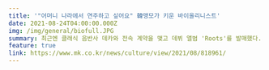 ```yaml
---
title: '"어머니 나라에서 연주하고 싶어요" 韓맹모가 키운 바이올리니스트'
date: 2021-08-24T04:00:00.000Z
img: /img/general/biofull.JPG
summary: 최근엔 클래식 음반사 데카와 전속 계약을 맺고 데뷔 앨범 'Roots'를 발매했다. 영국 일간 가디언은 "떠들썩하지 않으면서도 다양한 스타일의 진중한 음악"이라며 5점 만점의 별점에 4점을 줬다. 앨범은 제목에서 알 수 있듯이 그의 여러 '뿌리들'을 들려준다. 한국인 어머니와 아프리카계 미국인 아버지 사이에서 태어난 구스비의 문화적 자산이 담겼다. 특히 음악적으로 빚진 지난 세대 흑인 작곡가들과 여성 작곡가들에 대한 헌사다. 흑인 여성 최초로 자신의 음악을 미국 오케스트라 공연에 올린 작곡가 플로렌스 프라이스의 'Adoration(경애)', 흑인 최초로 미국의 유명 교향악단을 지휘한 윌리엄 그랜트 스틸의 '바이올린과 피아노를 위한 모음곡' 등이 앨범에 수록됐다. 그는 "이런 음악가들 덕분에 오늘날 나와 같은 유색인이 자신감을 갖고 자유롭게 음악을 할 수 있다"고 했다. 
feature: true
link: https://www.mk.co.kr/news/culture/view/2021/08/818961/
---
```

